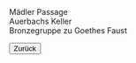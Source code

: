 <link rel="stylesheet" href="/Buchstadt-Leipzig/css/style.css">
<style>
.bgimg-1 {
  background-image: url("https://upload.wikimedia.org/wikipedia/commons/4/40/Maedler_Passage_Petersstrasse_Leipzig_2010.jpg");
}
.bgimg-2 {
  background-image: url("https://upload.wikimedia.org/wikipedia/commons/e/e5/Auerbachs_Keller_-_Mephistopheles_and_Faust_sculpture.jpg");
}
.bgimg-3 {
  background-image: url("https://upload.wikimedia.org/wikipedia/commons/0/00/Bronzegruppe_Faust_Auerbachs_Keller_Leipzig_2010.jpg")
}
</style>


<div class="bgimg-1">
  <div class="caption">
  <span class="border">Mädler Passage</span>
  </div>
</div>
<div class="separator"></div>

<div class="bgimg-2">
  <div class="caption">
  <span class="border">Auerbachs Keller</span>
  </div>
</div>
<div class="separator"></div>

<div class="bgimg-3">
  <div class="caption">
  <span class="border">Bronzegruppe zu Goethes Faust</span>
  </div>
</div>

<button type="button" onclick="history.back();">Zurück</button>
